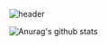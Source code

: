 ![header](https://capsule-render.vercel.app/api?type=rect&color=24292e&fontColor=ffffff&height=80&section=header&text=%ED%8C%8C%EC%9D%B4%ED%8C%85&fontSize=22)

![Anurag's github stats](https://github-readme-stats.vercel.app/api?username=JungTaeYoung&count_private=true&show_icons=true)

